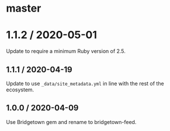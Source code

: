 # master

# 1.1.2 / 2020-05-01

Update to require a minimum Ruby version of 2.5.

## 1.1.1 / 2020-04-19

Update to use `_data/site_metadata.yml` in line with the rest of the ecosystem.

## 1.0.0 / 2020-04-09

Use Bridgetown gem and rename to bridgetown-feed.